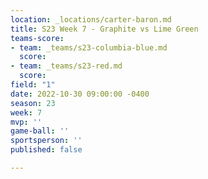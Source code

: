 ```yaml
---
location: _locations/carter-baron.md
title: S23 Week 7 - Graphite vs Lime Green
teams-score:
- team: _teams/s23-columbia-blue.md
  score: 
- team: _teams/s23-red.md
  score: 
field: "1"
date: 2022-10-30 09:00:00 -0400
season: 23
week: 7
mvp: ''
game-ball: ''
sportsperson: ''
published: false

---
```

